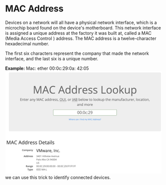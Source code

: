 # MAC Address

Devices on a network will all have a physical network interface, which is a microchip board found on the device's motherboard. This network interface is assigned a unique address at the factory it was built at, called a MAC (Media Access Control ) address. The MAC address is a twelve-character hexadecimal number.

The first six characters represent the company that made the network interface, and the last six is a unique number.

**Example:**
Mac: ether 00:0c:29:0a: 42:05
![ba3691260d9cabbca9bf2bcf9e247945.png](../../../_resources/ba3691260d9cabbca9bf2bcf9e247945.png)
we can use this trick to identify connected devices.
